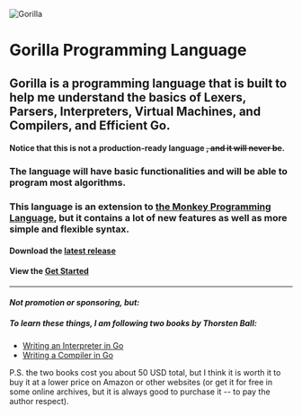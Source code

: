 ![Gorilla](https://i.imgur.com/5PWCyfl.png)

# Gorilla Programming Language

## Gorilla is a programming language that is built to help me understand the basics of Lexers, Parsers, Interpreters, Virtual Machines, and Compilers, and Efficient Go.

#### Notice that this is not a production-ready language ~~, and it will never be~~.

### The language will have basic functionalities and will be able to program most algorithms.

### This language is an extension to [the Monkey Programming Language](https://monkeylang.org/), but it contains a lot of new features as well as more simple and flexible syntax.

#### Download the [latest release](https://github.com/SnowballSH/Gorilla/releases)

#### View the [Get Started](https://github.com/SnowballSH/Gorilla/blob/master/docs/start.md)

---

#### _Not promotion or sponsoring, but:_

##### To learn these things, I am following two books by Thorsten Ball:

- [Writing an Interpreter in Go](https://interpreterbook.com/)
- [Writing a Compiler in Go](https://compilerbook.com/)

P.S. the two books cost you about 50 USD total, but I think it is worth it to buy it at a lower price on
Amazon or other websites (or get it for free in some online archives, but it is always good to purchase it -- to pay the author respect).
